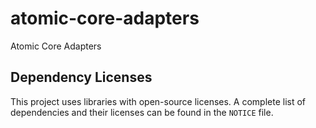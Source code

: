 # atomic-core-adapters
Atomic Core Adapters

## Dependency Licenses
This project uses libraries with open-source licenses. A complete list of dependencies and their licenses can be found in the `NOTICE` file.